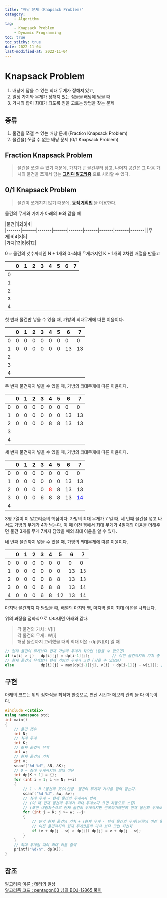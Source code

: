```yaml
---
title: "배낭 문제 (Knapsack Problem)"
category:
    - Algorithm
tag:
    - Knapsack Problem
    - Dynamic Programming
toc: true
toc_sticky: true
date: 2022-11-04
last-modified-at: 2022-11-04
---
```


# Knapsack Problem
1. 배낭에 담을 수 있는 최대 무게가 정해져 있고,
2. 일정 가치와 무게가 정해져 있는 짐들을 배낭에 담을 때
3. 가치의 합이 최대가 되도록 짐을 고르는 방법을 찾는 문제

## 종류
1. 물건을 쪼갤 수 있는 배낭 문제 (Fraction Knapsack Problem)
2. 물건을( 쪼갤 수 없는 배낭 문제 (0/1 Knapsack Problem)

## Fraction Knapsack Problem
> 물건을 쪼갤 수 있기 때문에, 가치가 큰 물건부터 담고, 나머지 공간은 그 다음 가치의 물건을 쪼개서 담는 **[그리디 알고리즘]()** 으로 처리할 수 있다. 

## 0/1 Knapsack Problem
> 물건이 쪼개지지 않기 때문에, **[동적 계획법]()** 을 이용한다.

물건의 무게와 가치가 아래의 표와 같을 때   

|물건|1|2|3|4|   
|-------|-------|-------|-------|-------|-------|-------|-------|-------|
|무게|6|4|3|5|   
|가치|13|8|6|12|

0 ~ 물건의 갯수까지인 N + 1개와 0~최대 무게까지인 K + 1개의 2차원 배열을 만들고   

| |0|1|2|3|4|5|6|7|   
|-------|-------|-------|-------|-------|-------|-------|-------|-------|
|0|   
|1|   
|2|   
|3|   
|4|     

첫 번째 물건만 넣을 수 있을 때, 가방의 최대무게에 따른 이윤이다.   

| |0|1|2|3|4|5|6|7|   
|-------|-------|-------|-------|-------|-------|-------|-------|-------|
|0|0|0|0|0|0|0|0|0|   
|1|0|0|0|0|0|0|13|13|  
|2|
|3|
|4| 

두 번째 물건까지 넣을 수 있을 때, 가방의 최대무게에 따른 이윤이다.  

| |0|1|2|3|4|5|6|7|   
|-------|-------|-------|-------|-------|-------|-------|-------|-------|
|0|0|0|0|0|0|0|0|0|   
|1|0|0|0|0|0|0|13|13|   
|2|0|0|0|0|8|8|13|13|   
|3|
|4|

세 번째 물건까지 넣을 수 있을 때, 가방의 최대무게에 따른 이윤이다.   

| |0|1|2|3|4|5|6|7|   
|-------|-------|-------|-------|-------|-------|-------|-------|-------|
|0|0|0|0|0|0|0|0|0|   
|1|0|0|0|0|0|0|13|13|   
|2|0|0|0|0|<span style="color:red">8</span>|8|13|13|   
|3|0|0|0|6|8|8|13|<span style="color:blue">14</span>|   
|4| | | | | | | | |

3행 7열이 이 알고리즘의 핵심이다. 가방의 최대 무게가 7 일 때, 세 번째 물건을 넣고 나서도 가방의 무게가 4가 남는다. 이 때 이전 행에서 최대 무게가 4일때의 이윤을 더해주면 물건 3개를 무게 7까지 담았을 때의 최대 이윤을 알 수 있다.

네 번째 물건까지 넣을 수 있을 때, 가방의 최대무게에 따른 이윤이다.   

| |0|1|2|3|4|5|6|7|   
|-------|-------|-------|-------|-------|-------|-------|-------|-------|
|0|0|0|0|0|0|0|0|0|   
|1|0|0|0|0|0|0|13|13|   
|2|0|0|0|0|8|8|13|13|   
|3|0|0|0|6|8|8|13|14|   
|4|0|0|0|6|8|12|13|14|   

마지막 물건까지 다 담았을 때, 배열의 마지막 행, 마지막 열이 최대 이윤을 나타낸다.

위의 과정을 점화식으로 나타내면 아래와 같다.
> 각 물건의 가치 : V[i]   
> 각 물건의 무게 : W[i]   
> 해당 물건까지 고려했을 때의 최대 이윤 : dp[N][K] 일 때
```c++
// 현재 물건의 무게보다 현재 가방의 무게가 작으면 (담을 수 없으면)
if (w[i] > j)   dp[i][j] = dp[i-1][j];          // 이전 물건까지의 가치 중 현재 무게에 대한 가치 값
// 현재 물건의 무게보다 현재 가방의 무게가 크면 (담을 수 있으면)
else            dp[i][j] = max(dp[i-1][j], v[i] + dp[i-1][j - w[i]]); // (현재 물건의 가치 + 이전 물건까지의 가치 중 현재 가방의 무게 - 현재 물건의 무게)와 이전 물건까지의 가치 중 현재 무게에 대한 가치, 둘 중 큰 값
```

## 구현
아래의 코드는 위의 점화식을 최적화 한것으로, 연산 시간과 메모리 관리 둘 다 이득이다.
```c++
#include <cstdio>
using namespace std;
int main()
{
    // 물건 갯수
    int N;
    // 최대 무게
    int K;
    // 현재 물건의 무게
    int w;
    // 현재 물건의 가치
    int v;
    scanf("%d %d", &N, &K);
    // 0 ~ 최대 무게까지의 최대 이윤
    int dp[K + 1] = {};
    for (int i = 1; i <= N; ++i)
    {
        // 1 ~ N (물건의 갯수)만큼  물건의 무게와 가치를 입력 받는다.
        scanf("%d %d", &w, &v);
        // 최대 무게 ~ 현재 물건의 무게까지 반복
        // (이 때 현재 물건의 무게가 최대 무게보다 크면 자동으로 스킵)
        // (또한 내림차순으로 현재 물건의 무게까지만 반복하기때문에 현재 물건의 무게보다 작은 무게는 알아서 이전값으로 유지됨)
        for (int j = K; j >= w; --j)
        {
            // 만약 현재 물건의 가치 + (현재 무게 - 현재 물건의 무게)만큼의 이전 물건까지의 가치가 
            // 이전 물건까지의 현재 무게만큼의 가치 보다 크면 최신화
            if (v + dp[j - w] > dp[j]) dp[j] = v + dp[j - w];
        }
    }
    // 최대 무게일 때의 최대 이윤 출력
    printf("%d\n", dp[K]);
}
```

## 참조
[알고리즘 이론 : 테리의 일상](https://dheldh77.tistory.com/entry/%EC%95%8C%EA%B3%A0%EB%A6%AC%EC%A6%98-%EB%B0%B0%EB%82%AD-%EB%AC%B8%EC%A0%9CKnapsack-Problem)   
[알고리즘 코드 : pentagon03 님의 BOJ-12865 풀이](https://www.acmicpc.net/source/24264855)